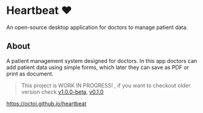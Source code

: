 # Heartbeat ❤️
An open-source desktop application for doctors to manage patient data.

## About
A patient management system designed for doctors. In this app doctors can add patient data using simple forms, which later they can save as PDF or print as document.

> This project is WORK IN PROGRESS! , if you want to checkout older version check [v1.0.0-beta](https://github.com/octoi/hyfic-heartbeat), [v0.1.0](https://github.com/octoi/heartbeat)

https://octoi.github.io/heartbeat